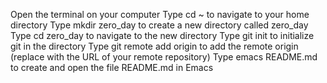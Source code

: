 Open the terminal on your computer
Type cd ~ to navigate to your home directory
Type mkdir zero_day to create a new directory called zero_day
Type cd zero_day to navigate to the new directory
Type git init to initialize git in the directory
Type git remote add origin <remote URL> to add the remote origin (replace <remote URL> with the URL of your remote repository)
Type emacs README.md to create and open the file README.md in Emacs 
